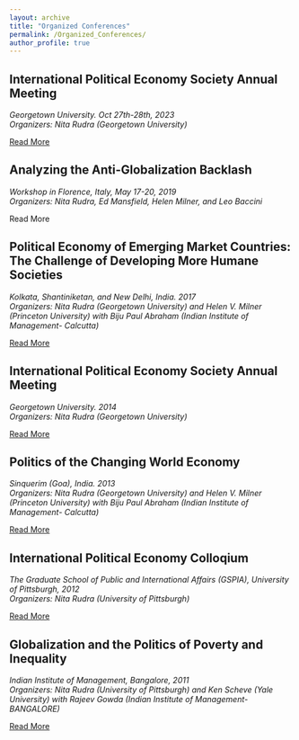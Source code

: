 ```yaml
---
layout: archive
title: "Organized Conferences"
permalink: /Organized_Conferences/
author_profile: true
---
```


## International Political Economy Society Annual Meeting

<address>
 Georgetown University. Oct 27th-28th, 2023<br /> Organizers: Nita Rudra (Georgetown University)
</address>

[Read More](https://www.internationalpoliticaleconomysociety.org/past-conferences/2023) 

## Analyzing the Anti-Globalization Backlash

<address>
 Workshop in Florence, Italy, May 17-20, 2019<br /> Organizers: Nita Rudra, Ed Mansfield, Helen Milner, and Leo Baccini
</address>

Read More

## Political Economy of Emerging Market Countries: The Challenge of Developing More Humane Societies

<address>
 Kolkata, Shantiniketan, and New Delhi, India. 2017<br /> Organizers: Nita Rudra (Georgetown University) and Helen V. Milner (Princeton University) with Biju Paul Abraham (Indian Institute of Management- Calcutta)
</address>

[Read More](/files/POLITICALECONOMYOFEMERGINGMARKETCOUNTRIES.pdf)

## International Political Economy Society Annual Meeting

<address>
 Georgetown University. 2014<br /> Organizers: Nita Rudra (Georgetown University)
</address>

[Read More](https://www.internationalpoliticaleconomysociety.org/past-conferences/2014) 

## Politics of the Changing World Economy

<address>
 Sinquerim (Goa), India. 2013<br /> Organizers: Nita Rudra (Georgetown University) and Helen V. Milner (Princeton University) with Biju Paul Abraham (Indian Institute of Management- Calcutta)
</address>

[Read More](/files/POLITICSOFTHECHANGINGWORLDECONOMY.pdf)

## International Political Economy Colloqium

<address>
 The Graduate School of Public and International Affairs (GSPIA), University of Pittsburgh, 2012<br /> Organizers: Nita Rudra (University of Pittsburgh)
</address>

[Read More](/files/INTERNATIONALPOLITICALECONOMYCOLLOQUIUM.pdf) 

## Globalization and the Politics of Poverty and Inequality

<address>
 Indian Institute of Management, Bangalore, 2011<br /> Organizers: Nita Rudra (University of Pittsburgh) and Ken Scheve (Yale University) with Rajeev Gowda (Indian Institute of Management- BANGALORE)
</address>

[Read More](/files/GLOBALIZATIONANDTHEPOLITICSOFPOVERTYANDINEQUALITY.pdf) 
